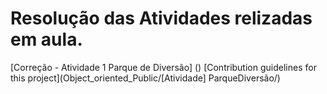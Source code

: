 # Resolução das Atividades relizadas em aula.

[Correção - Atividade 1 Parque de Diversão] ()
[Contribution guidelines for this project](Object_oriented_Public/[Atividade] ParqueDiversão/)

